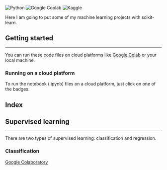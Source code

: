 ![Python](https://img.shields.io/badge/Python-3776AB?style=for-the-badge&logo=python&logoColor=white)
![Google Coolab](https://img.shields.io/badge/Colab-F9AB00?style=for-the-badge&logo=googlecolab&color=525252)
![Kaggle](https://img.shields.io/badge/Kaggle-20BEFF?style=for-the-badge&logo=Kaggle&logoColor=white)


Here I am going to put some of my machine learning projects with scikit-learn.

## Getting started

---

You can run these code files on cloud platforms like [Google Colab](https://colab.research.google.com/) or your local machine.

### ****Running on a cloud platform****

To run the notebook (.ipynb) files on a cloud platform, just click on one of the badges.

## Index

## Supervised learning

---

There are two types of supervised learning: classification and regression.

### Classification

[Google Colaboratory](https://colab.research.google.com/drive/1ksLzeQlEQI7Vuazqp2lPnGRAUa9vUA7C?usp=sharing)